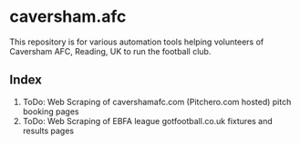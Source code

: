 # caversham.afc
This repository is for various automation tools helping volunteers of Caversham AFC, Reading, UK to run the football club.

## Index
1. ToDo: Web Scraping of cavershamafc.com (Pitchero.com hosted) pitch booking pages
1. ToDo: Web Scraping of EBFA league gotfootball.co.uk fixtures and results pages
